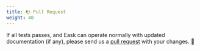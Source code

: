 ```yaml
---
title: 📭 Pull Request
weight: 40
---
```


If all tests passes, and Eask can operate normally with updated documentation
(if any), please send us a [pull request](https://github.com/emacs-eask/eask/pulls)
with your changes. 🎊
